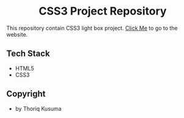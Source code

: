 <h1 align="center"><b>CSS3 Project Repository</b></h1>

This repository contain CSS3 light box project. [Click Me](https://prmdtya.github.io/css3-project/) to go to the website.

## **Tech Stack**

- HTML5
- CSS3

## Copyright

- by Thoriq Kusuma
